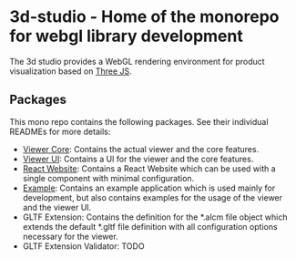# 3d-studio - Home of the monorepo for webgl library development

The 3d studio provides a WebGL rendering environment for product visualization
based on [Three JS](https://threejs.org).

## Packages

This mono repo contains the following packages. See their individual READMEs 
for more details:
* [Viewer Core](libs/viewer-core/README.md): 
  Contains the actual viewer and the core features.
* [Viewer UI](libs/viewer-ui/README.md): 
  Contains a UI for the viewer and the core features.
* [React Website](libs/react-website/README.md): 
  Contains a React Website which can be used with a single component with
  minimal configuration.
* [Example](apps/3d-studio-example/README.md): 
  Contains an example application which is used mainly for development, but
  also contains examples for the usage of the viewer and the viewer UI.
* GLTF Extension: Contains the definition for the *.alcm file object which
  extends the default *.gltf file definition with all configuration options
  necessary for the viewer.
* GLTF Extension Validator: TODO
